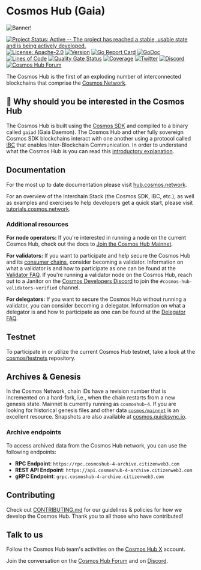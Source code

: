 # Cosmos Hub (Gaia)

![Banner!](https://miro.medium.com/max/2000/1*DHtmSfS_Efvuq8n2LAnhkA.png)

[![Project Status: Active -- The project has reached a stable, usable state and is being actively
developed.](https://img.shields.io/badge/repo%20status-Active-green.svg)](https://www.repostatus.org/#active)
[![License: Apache-2.0](https://img.shields.io/github/license/cosmos/gaia.svg)](https://github.com/cosmos/gaia/blob/main/LICENSE)
[![Version](https://img.shields.io/github/v/release/cosmos/gaia.svg)](https://github.com/cosmos/gaia/releases/latest)
[![Go Report Card](https://goreportcard.com/badge/github.com/cosmos/gaia)](https://goreportcard.com/report/github.com/cosmos/gaia)
[![GoDoc](https://img.shields.io/badge/godoc-reference-blue?logo=go)](https://pkg.go.dev/github.com/cosmos/gaia)
[![Lines of Code](https://sonarcloud.io/api/project_badges/measure?project=cosmos_gaia&metric=ncloc)](https://sonarcloud.io/summary/new_code?id=cosmos_gaia)
[![Quality Gate Status](https://sonarcloud.io/api/project_badges/measure?project=cosmos_gaia&metric=alert_status)](https://sonarcloud.io/summary/new_code?id=cosmos_gaia)
[![Coverage](https://sonarcloud.io/api/project_badges/measure?project=cosmos_gaia&metric=coverage)](https://sonarcloud.io/summary/new_code?id=cosmos_gaia)
[![Twitter](https://badgen.net/badge/icon/Twitter?icon=twitter&label)](https://x.com/cosmoshub)
[![Discord](https://badgen.net/badge/icon/Discord?icon=discord&label)](https://discord.gg/interchain)
[![Cosmos Hub Forum](https://badgen.net/badge/icon/Cosmos%20Hub%20Forum?icon=atom&label)](https://forum.cosmos.network)

The Cosmos Hub is the first of an exploding number of interconnected blockchains that comprise the [Cosmos Network](https://cosmos.network).

## 🤔 Why should you be interested in the Cosmos Hub

The Cosmos Hub is built using the [Cosmos SDK](https://github.com/cosmos/cosmos-sdk) and compiled to a binary called `gaiad` (Gaia Daemon). The Cosmos Hub and other fully sovereign Cosmos SDK blockchains interact with one another using a protocol called [IBC](https://github.com/cosmos/ibc) that enables Inter-Blockchain Communication. In order to understand what the Cosmos Hub is you can read this [introductory explanation](https://hub.cosmos.network).

## Documentation

For the most up to date documentation please visit [hub.cosmos.network](https://hub.cosmos.network).

For an overview of the Interchain Stack (the Cosmos SDK, IBC, etc.), as well as examples and exercises to help developers get a quick start, please visit [tutorials.cosmos.network](https://tutorials.cosmos.network).

### Additional resources

**For node operators:** If you're interested in running a node on the current Cosmos Hub, check out the docs to [Join the Cosmos Hub Mainnet](https://hub.cosmos.network/main/hub-tutorials/join-mainnet).

**For validators:** If you want to participate and help secure the Cosmos Hub and its [consumer chains](https://hub.cosmos.network/main/interchain-security), consider becoming a validator. Information on what a validator is and how to participate as one can be found at the [Validator FAQ](https://hub.cosmos.network/main/validators/validator-faq). If you're running a validator node on the Cosmos Hub, reach out to a Janitor on the [Cosmos Developers Discord](https://discord.gg/interchain) to join the `#cosmos-hub-validators-verified` channel.

**For delegators:** If you want to secure the Cosmos Hub without running a validator, you can consider becoming a delegator. Information on what a delegator is and how to participate as one can be found at the [Delegator FAQ](https://hub.cosmos.network/main/delegators/delegator-faq).

## Testnet

To participate in or utilize the current Cosmos Hub testnet, take a look at the [cosmos/testnets](https://github.com/cosmos/testnets) repository.

## Archives & Genesis

In the Cosmos Network, chain IDs have a revision number that is incremented on a hard-fork, i.e., when the chain restarts from a new genesis state.
Mainnet is currently running as `cosmoshub-4`.
If you are looking for historical genesis files and other data [`cosmos/mainnet`](http://github.com/cosmos/mainnet) is an excellent resource. 
Snapshots are also available at [cosmos.quicksync.io](https://quicksync.io/networks/cosmos.html).

### Archive endpoints

To access archived data from the Cosmos Hub network, you can use the following endpoints:

- **RPC Endpoint**: `https://rpc.cosmoshub-4-archive.citizenweb3.com`
- **REST API Endpoint**: `https://api.cosmoshub-4-archive.citizenweb3.com`
- **gRPC Endpoint**: `grpc.cosmoshub-4-archive.citizenweb3.com`

## Contributing

Check out [CONTRIBUTING.md](CONTRIBUTING.md) for our guidelines & policies for how we develop the Cosmos Hub. Thank you to all those who have contributed!

## Talk to us

Follow the Cosmos Hub team's activities on the [Cosmos Hub X](https://x.com/cosmoshub) account. 

Join the conversation on the [Cosmos Hub Forum](https://forum.cosmos.network) and on [Discord](https://discord.gg/interchain).
